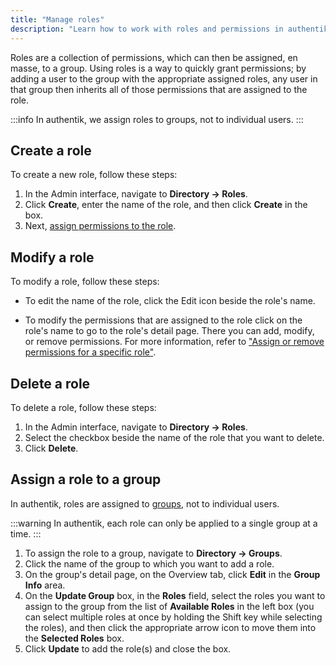 ```yaml
---
title: "Manage roles"
description: "Learn how to work with roles and permissions in authentik."
---
```


Roles are a collection of permissions, which can then be assigned, en masse, to a group. Using roles is a way to quickly grant permissions; by adding a user to the group with the appropriate assigned roles, any user in that group then inherits all of those permissions that are assigned to the role.

:::info
In authentik, we assign roles to groups, not to individual users.
:::

## Create a role

To create a new role, follow these steps:

1. In the Admin interface, navigate to **Directory -> Roles**.
2. Click **Create**, enter the name of the role, and then click **Create** in the box.
3. Next, [assign permissions to the role](../access-control/manage_permissions.md#assign-or-remove-permissions-for-a-specific-role).

## Modify a role

To modify a role, follow these steps:

- To edit the name of the role, click the Edit icon beside the role's name.

- To modify the permissions that are assigned to the role click on the role's name to go to the role's detail page. There you can add, modify, or remove permissions. For more information, refer to ["Assign or remove permissions for a specific role"](../access-control/manage_permissions.md#assign-or-remove-permissions-for-a-specific-role).

## Delete a role

To delete a role, follow these steps:

1. In the Admin interface, navigate to **Directory -> Roles**.
2. Select the checkbox beside the name of the role that you want to delete.
3. Click **Delete**.

## Assign a role to a group

In authentik, roles are assigned to [groups](../groups/index.mdx), not to individual users.

:::warning
In authentik, each role can only be applied to a single group at a time.
:::

1. To assign the role to a group, navigate to **Directory -> Groups**.
2. Click the name of the group to which you want to add a role.
3. On the group's detail page, on the Overview tab, click **Edit** in the **Group Info** area.
4. On the **Update Group** box, in the **Roles** field, select the roles you want to assign to the group from the list of **Available Roles** in the left box (you can select multiple roles at once by holding the Shift key while selecting the roles), and then click the appropriate arrow icon to move them into the **Selected Roles** box.
5. Click **Update** to add the role(s) and close the box.
